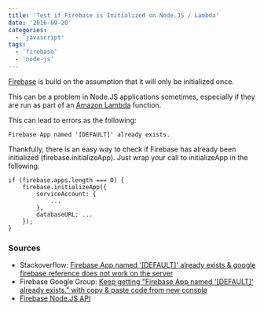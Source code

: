 ```yaml
---
title: 'Test if Firebase is Initialized on Node.JS / Lambda'
date: '2016-09-20'
categories:
  - 'javascript'
tags:
  - 'firebase'
  - 'node-js'
---
```


[Firebase](https://firebase.google.com/) is build on the assumption that it will only be initialized once.

This can be a problem in Node.JS applications sometimes, especially if they are run as part of an [Amazon Lambda](https://aws.amazon.com/lambda/details/) function.

This can lead to errors as the following:

```
Firebase App named '[DEFAULT]' already exists.
```

Thankfully, there is an easy way to check if Firebase has already been initialized (firebase.initializeApp). Just wrap your call to initializeApp in the following:

```
if (firebase.apps.length === 0) {
    firebase.initializeApp({
        serviceAccount: {
            ...
        },
        databaseURL: ...
    });
}
```

### Sources

- Stackoverflow: [Firebase App named '\[DEFAULT\]' already exists & google firebase reference does not work on the server](http://stackoverflow.com/questions/37557491/firebase-app-named-default-already-exists-google-firebase-reference-does-n)
- Firebase Google Group: [Keep getting "Firebase App named '\[DEFAULT\]' already exists." with copy & paste code from new console](https://groups.google.com/forum/#!topic/firebase-talk/7brZ2WqVcsc)
- [Firebase Node.JS API](https://firebase.google.com/docs/reference/node/firebase)
